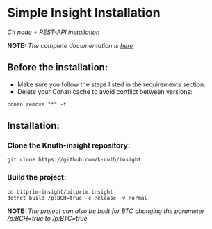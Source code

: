 # Simple Insight Installation
*C# node + REST-API installation*

**NOTE:** *The complete documentation is [here](https://k-nuth.github.io/docfx/content/developer_guide/restapi/installation.html)*

## Before the installation:

* Make sure you follow the steps listed in the requirements section.
* Delete your Conan cache to avoid conflict between versions:
```
conan remove "*" -f
```

## Installation:

### Clone the Knuth-insight repository:
```
git clone https://github.com/k-nuth/insight
```

### Build the project:
```
cd bitprim-insight/bitprim.insight
dotnet build /p:BCH=true -c Release -v normal
```

**NOTE:** *The project can also be built for BTC changing the parameter /p:BCH=true to /p:BTC=true*